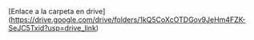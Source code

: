 [Enlace a la carpeta en drive] (https://drive.google.com/drive/folders/1kQ5CoXcOTDGov9JeHm4FZK-SeJC5Txid?usp=drive_link)